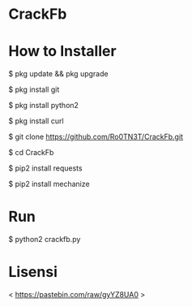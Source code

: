 # CrackFb
# How to Installer

$ pkg update && pkg upgrade

$ pkg install git

$ pkg install python2

$ pkg install curl
>
$ git clone https://github.com/Ro0TN3T/CrackFb.git

$ cd CrackFb

$ pip2 install requests

$ pip2 install mechanize

# Run

$ python2 crackfb.py

# Lisensi

< https://pastebin.com/raw/gyYZ8UA0 >
